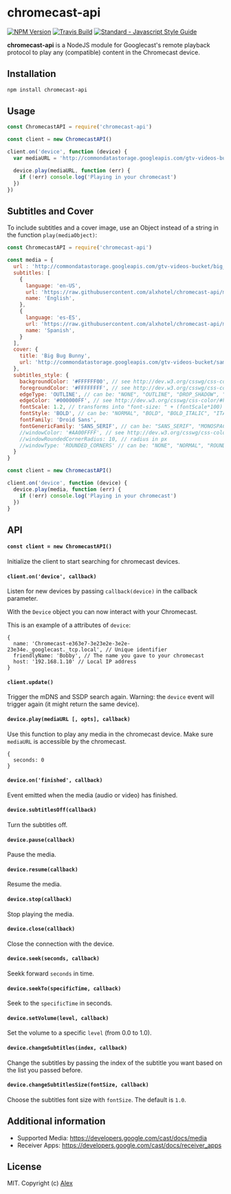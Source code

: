 chromecast-api
=================

[![NPM Version](https://img.shields.io/npm/v/chromecast-api.svg)](https://www.npmjs.com/package/chromecast-api)
[![Travis Build](https://travis-ci.org/alxhotel/chromecast-api.svg?branch=master)](https://travis-ci.org/alxhotel/chromecast-api)
[![Standard - Javascript Style Guide](https://img.shields.io/badge/code_style-standard-brightgreen.svg)](https://standardjs.com)

**chromecast-api** is a NodeJS module for Googlecast's remote playback protocol to play any (compatible) content in the Chromecast device.

## Installation

```sh
npm install chromecast-api 
```

## Usage

```js
const ChromecastAPI = require('chromecast-api')

const client = new ChromecastAPI()

client.on('device', function (device) {
  var mediaURL = 'http://commondatastorage.googleapis.com/gtv-videos-bucket/big_buck_bunny_1080p.mp4';

  device.play(mediaURL, function (err) {
    if (!err) console.log('Playing in your chromecast')
  })
})
```

## Subtitles and Cover

To include subtitles and a cover image, use an Object instead of a string in the function `play(mediaObject)`:

```js
const ChromecastAPI = require('chromecast-api')

const media = {
  url : 'http://commondatastorage.googleapis.com/gtv-videos-bucket/big_buck_bunny_1080p.mp4',
  subtitles: [
    {
      language: 'en-US',
      url: 'https://raw.githubusercontent.com/alxhotel/chromecast-api/master/test/captions_styled.vtt',
      name: 'English',
    },
    {
      language: 'es-ES',
      url: 'https://raw.githubusercontent.com/alxhotel/chromecast-api/master/test/captions_styled_es.vtt',
      name: 'Spanish',
    }
  ],
  cover: {
    title: 'Big Bug Bunny',
    url: 'http://commondatastorage.googleapis.com/gtv-videos-bucket/sample/images/BigBuckBunny.jpg'
  },
  subtitles_style: {
    backgroundColor: '#FFFFFF00', // see http://dev.w3.org/csswg/css-color/#hex-notation
    foregroundColor: '#FFFFFFFF', // see http://dev.w3.org/csswg/css-color/#hex-notation
    edgeType: 'OUTLINE', // can be: "NONE", "OUTLINE", "DROP_SHADOW", "RAISED", "DEPRESSED"
    edgeColor: '#000000FF', // see http://dev.w3.org/csswg/css-color/#hex-notation
    fontScale: 1.2, // transforms into "font-size: " + (fontScale*100) +"%"
    fontStyle: 'BOLD', // can be: "NORMAL", "BOLD", "BOLD_ITALIC", "ITALIC",
    fontFamily: 'Droid Sans',
    fontGenericFamily: 'SANS_SERIF', // can be: "SANS_SERIF", "MONOSPACED_SANS_SERIF", "SERIF", "MONOSPACED_SERIF", "CASUAL", "CURSIVE", "SMALL_CAPITALS",
    //windowColor: '#AA00FFFF', // see http://dev.w3.org/csswg/css-color/#hex-notation
    //windowRoundedCornerRadius: 10, // radius in px
    //windowType: 'ROUNDED_CORNERS' // can be: "NONE", "NORMAL", "ROUNDED_CORNERS"
  }
}

const client = new ChromecastAPI()

client.on('device', function (device) {
  device.play(media, function (err) {
    if (!err) console.log('Playing in your chromecast')
  })
}
```

## API

#### `const client = new ChromecastAPI()`

Initialize the client to start searching for chromecast devices.

#### `client.on('device', callback)`

Listen for new devices by passing `callback(device)` in the callback parameter.

With the `Device` object you can now interact with your Chromecast.

This is an example of a attributes of `device`:
```
{
  name: 'Chromecast-e363e7-3e23e2e-3e2e-23e34e._googlecast._tcp.local', // Unique identifier
  friendlyName: 'Bobby', // The name you gave to your chromecast
  host: '192.168.1.10' // Local IP address
}
```

#### `client.update()`

Trigger the mDNS and SSDP search again. Warning: the `device` event will trigger again (it might return the same device).

#### `device.play(mediaURL [, opts], callback)`

Use this function to play any media in the chromecast device. Make sure `mediaURL` is accessible by the chromecast.

```
{
  seconds: 0
}
```

#### `device.on('finished', callback)`

Event emitted when the media (audio or video) has finished.

#### `device.subtitlesOff(callback)`

Turn the subtitles off.

#### `device.pause(callback)`

Pause the media.

#### `device.resume(callback)`

Resume the media.

#### `device.stop(callback)`

Stop playing the media.

#### `device.close(callback)`

Close the connection with the device.

#### `device.seek(seconds, callback)`

Seekk forward `seconds` in time.

#### `device.seekTo(specificTime, callback)`

Seek to the `specificTime` in seconds.

#### `device.setVolume(level, callback)`

Set the volume to a specific `level` (from 0.0 to 1.0).

#### `device.changeSubtitles(index, callback)`

Change the subtitles by passing the index of the subtitle you want based on the list you passed before.

#### `device.changeSubtitlesSize(fontSize, callback)`

Choose the subtitles font size with `fontSize`. The default is `1.0`.

## Additional information

* Supported Media: https://developers.google.com/cast/docs/media
* Receiver Apps: https://developers.google.com/cast/docs/receiver_apps

## License

MIT. Copyright (c) [Alex](https://github.com/alxhotel)

